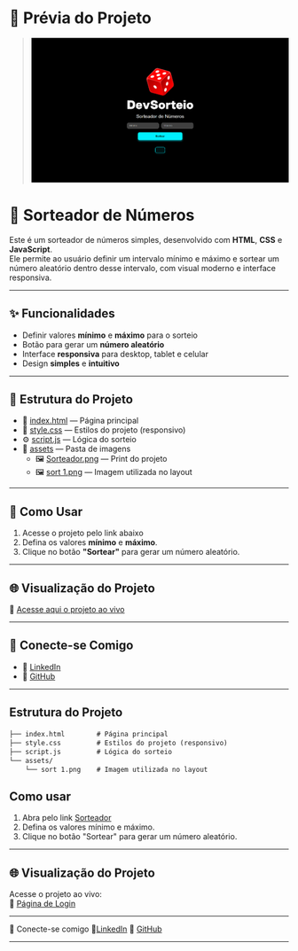 # 📸 Prévia do Projeto
  > ![Print do projeto](./assets/Sorteador.png)

# 🎲 Sorteador de Números

Este é um sorteador de números simples, desenvolvido com **HTML**, **CSS** e **JavaScript**.  
Ele permite ao usuário definir um intervalo mínimo e máximo e sortear um número aleatório dentro desse intervalo, com visual moderno e interface responsiva.

---

## ✨ Funcionalidades
- Definir valores **mínimo** e **máximo** para o sorteio  
- Botão para gerar um **número aleatório**  
- Interface **responsiva** para desktop, tablet e celular  
- Design **simples** e **intuitivo**  

---

## 📂 Estrutura do Projeto
- 📄 [index.html](https://github.com/alisson-miguelferreira/pagina-login/blob/main/index.html) — Página principal  
- 🎨 [style.css](https://github.com/alisson-miguelferreira/pagina-login/blob/main/style.css) — Estilos do projeto (responsivo)  
- ⚙️ [script.js](https://github.com/alisson-miguelferreira/pagina-login/blob/main/script.js) — Lógica do sorteio  
- 📁 [assets](https://github.com/alisson-miguelferreira/pagina-login/tree/main/assets) — Pasta de imagens  
  - 🖼️ [Sorteador.png](https://github.com/alisson-miguelferreira/pagina-login/blob/main/assets/Sorteador.png) — Print do projeto  
  - 🖼️ [sort 1.png](https://github.com/alisson-miguelferreira/pagina-login/blob/main/assets/sort%201.png) — Imagem utilizada no layout  

---

## 🚀 Como Usar
1. Acesse o projeto pelo link abaixo  
2. Defina os valores **mínimo** e **máximo**.  
3. Clique no botão **"Sortear"** para gerar um número aleatório.  

---

## 🌐 Visualização do Projeto
🔗 [Acesse aqui o projeto ao vivo](https://alisson-miguelferreira.github.io/sorteador/)

---

## 🤝 Conecte-se Comigo
- 🔗 [LinkedIn](https://www.linkedin.com/in/alisson-miguelferreira/)  
- 🐙 [GitHub](https://github.com/alisson-miguelferreira)  

---


## Estrutura do Projeto
```
├── index.html        # Página principal
├── style.css         # Estilos do projeto (responsivo)
├── script.js         # Lógica do sorteio
└── assets/
    └── sort 1.png    # Imagem utilizada no layout
```

## Como usar
1. Abra pelo link <a href="https://alisson-miguelferreira.github.io/pagina-login/">Sorteador</a>
2. Defina os valores mínimo e máximo.
3. Clique no botão "Sortear" para gerar um número aleatório.

---

## 🌐 Visualização do Projeto

Acesse o projeto ao vivo:  
🔗 <a href="https://alisson-miguelferreira.github.io/pagina-login/">Página de Login</a>

---

🤝 Conecte-se comigo
🔗<a href="https://www.linkedin.com/in/alisson-miguelferreira/">LinkedIn</a>
🐙 <a href="https://github.com/alisson-miguelferreira">GitHub</a>

---
